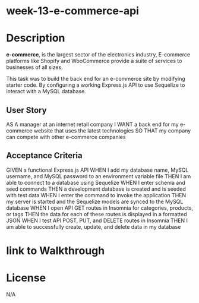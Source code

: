 # week-13-e-commerce-api

# Description
**e-commerce**, is the largest sector of the electronics industry, E-commerce platforms like Shopify and WooCommerce provide a suite of services to businesses of all sizes.

This task was to build the back end for an e-commerce site by modifying starter code. By configuring a working Express.js API to use Sequelize to interact with a MySQL database.

## User Story
AS A manager at an internet retail company
I WANT a back end for my e-commerce website that uses the latest technologies
SO THAT my company can compete with other e-commerce companies

## Acceptance Criteria
GIVEN a functional Express.js API
WHEN I add my database name, MySQL username, and MySQL password to an environment variable file
THEN I am able to connect to a database using Sequelize
WHEN I enter schema and seed commands
THEN a development database is created and is seeded with test data
WHEN I enter the command to invoke the application
THEN my server is started and the Sequelize models are synced to the MySQL database
WHEN I open API GET routes in Insomnia for categories, products, or tags
THEN the data for each of these routes is displayed in a formatted JSON
WHEN I test API POST, PUT, and DELETE routes in Insomnia
THEN I am able to successfully create, update, and delete data in my database

# link to Walkthrough


# License
N/A